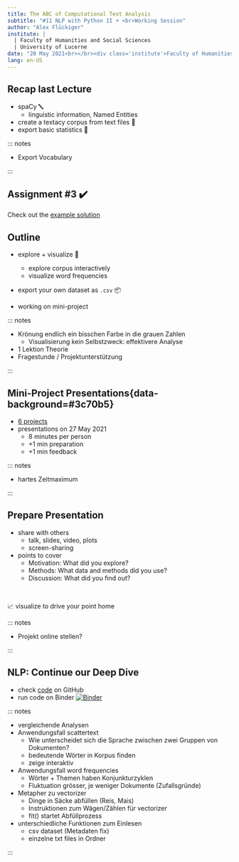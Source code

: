 ```yaml
---
title: The ABC of Computational Text Analysis
subtitle: "#11 NLP with Python II + <br>Working Session"
author: "Alex Flückiger"
institute: |
  | Faculty of Humanities and Social Sciences
  | University of Lucerne
date: "20 May 2021<br></br><div class='institute'>Faculty of Humanities and Social Sciences<br>University of Lucerne</div>"
lang: en-US
---
```




## Recap last Lecture

- spaCy :abc:
  - linguistic information, Named Entities
- create a textacy corpus from text files :bookmark_tabs:
- export basic statistics :abacus:

::: notes

- Export Vocabulary

:::

## Assignment #3 :heavy_check_mark:

Check out the [example solution](https://github.com/aflueckiger/KED2021/blob/master/assignments/assignment_3/flueckiger_KED2021_3_solutions.ipynb)

## Outline

- explore + visualize  :art:

  - explore corpus interactively
  - visualize word frequencies

- export your own dataset as `.csv` :package:

- working on mini-project

  

::: notes

- Krönung endlich ein bisschen Farbe in die grauen Zahlen
  - Visualisierung kein Selbstzweck: effektivere Analyse
- 1 Lektion Theorie
- Fragestunde / Projektunterstützung

:::





## Mini-Project Presentations{data-background=#3c70b5}

- [6 projects](https://docs.google.com/spreadsheets/d/1Z_eZei8PIXt-_OBH8-FZVZCMANWBmsdBfLMaLcsURUo/edit#gid=0)
- presentations on 27 May 2021
  - 8 minutes per person
  - +1 min preparation
  - +1 min feedback

::: notes

- hartes Zeitmaximum 

:::

## Prepare Presentation

- share with others
  - talk, slides, video, plots
  - screen-sharing
- points to cover
  - Motivation: What did you explore?
  - Methods: What data and methods did you use?
  - Discussion: What did you find out? 

<br>

:chart_with_upwards_trend: visualize to drive your point home



::: notes

- Projekt online stellen?

:::



## NLP: Continue our Deep Dive

- check [code](https://github.com/aflueckiger/KED2021/blob/master/materials/code/KED2021_10.ipynb) on GitHub
- run code on Binder [![Binder](https://mybinder.org/badge_logo.svg)](https://mybinder.org/v2/gh/aflueckiger/KED2021/HEAD?filepath=materials%2Fcode%2FKED2021_10.ipynb) 



::: notes

- vergleichende Analysen
- Anwendungsfall scattertext
  - Wie unterscheidet sich die Sprache zwischen zwei Gruppen von Dokumenten?
  - bedeutende Wörter in Korpus finden
  - zeige interaktiv
- Anwendungsfall word frequencies
  - Wörter + Themen haben Konjunkturzyklen
  - Fluktuation grösser, je weniger Dokumente (Zufallsgründe)
- Metapher zu vectorizer 
  - Dinge in Säcke abfüllen (Reis, Mais)
  - Instruktionen zum Wägen/Zählen für vectorizer
  - fit() startet Abfüllprozess
- unterschiedliche Funktionen zum Einlesen
  - csv dataset (Metadaten fix)
  - einzelne txt files in Ordner

:::
